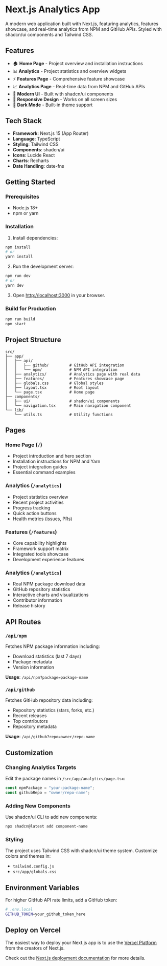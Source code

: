 # Next.js Analytics App

A modern web application built with Next.js, featuring analytics, features showcase, and real-time analytics from NPM and GitHub APIs. Styled with shadcn/ui components and Tailwind CSS.

## Features

- 🏠 **Home Page** - Project overview and installation instructions
- 📊 **Analytics** - Project statistics and overview widgets
- ⚡ **Features Page** - Comprehensive feature showcase
- 📈 **Analytics Page** - Real-time data from NPM and GitHub APIs
- 🎨 **Modern UI** - Built with shadcn/ui components
- 📱 **Responsive Design** - Works on all screen sizes
- 🌙 **Dark Mode** - Built-in theme support

## Tech Stack

- **Framework**: Next.js 15 (App Router)
- **Language**: TypeScript
- **Styling**: Tailwind CSS
- **Components**: shadcn/ui
- **Icons**: Lucide React
- **Charts**: Recharts
- **Date Handling**: date-fns

## Getting Started

### Prerequisites

- Node.js 18+ 
- npm or yarn

### Installation

1. Install dependencies:
```bash
npm install
# or
yarn install
```

2. Run the development server:
```bash
npm run dev
# or
yarn dev
```

3. Open [http://localhost:3000](http://localhost:3000) in your browser.

### Build for Production

```bash
npm run build
npm start
```

## Project Structure

```
src/
├── app/
│   ├── api/
│   │   ├── github/         # GitHub API integration
│   │   └── npm/            # NPM API integration
│   ├── analytics/          # Analytics page with real data
│   ├── features/           # Features showcase page
│   ├── globals.css         # Global styles
│   ├── layout.tsx          # Root layout
│   └── page.tsx            # Home page
├── components/
│   ├── ui/                 # shadcn/ui components
│   └── navigation.tsx      # Main navigation component
└── lib/
    └── utils.ts            # Utility functions
```

## Pages

### Home Page (`/`)
- Project introduction and hero section
- Installation instructions for NPM and Yarn
- Project integration guides
- Essential command examples

### Analytics (`/analytics`)
- Project statistics overview
- Recent project activities
- Progress tracking
- Quick action buttons
- Health metrics (issues, PRs)

### Features (`/features`)
- Core capability highlights
- Framework support matrix
- Integrated tools showcase
- Development experience features

### Analytics (`/analytics`)
- Real NPM package download data
- GitHub repository statistics
- Interactive charts and visualizations
- Contributor information
- Release history

## API Routes

### `/api/npm`
Fetches NPM package information including:
- Download statistics (last 7 days)
- Package metadata
- Version information

**Usage**: `/api/npm?package=package-name`

### `/api/github`
Fetches GitHub repository data including:
- Repository statistics (stars, forks, etc.)
- Recent releases
- Top contributors
- Repository metadata

**Usage**: `/api/github?repo=owner/repo-name`

## Customization

### Changing Analytics Targets

Edit the package names in `/src/app/analytics/page.tsx`:

```typescript
const npmPackage = "your-package-name";
const githubRepo = "owner/repo-name";
```

### Adding New Components

Use shadcn/ui CLI to add new components:

```bash
npx shadcn@latest add component-name
```

### Styling

The project uses Tailwind CSS with shadcn/ui theme system. Customize colors and themes in:
- `tailwind.config.js`
- `src/app/globals.css`

## Environment Variables

For higher GitHub API rate limits, add a GitHub token:

```bash
# .env.local
GITHUB_TOKEN=your_github_token_here
```

## Deploy on Vercel

The easiest way to deploy your Next.js app is to use the [Vercel Platform](https://vercel.com/new?utm_medium=default-template&filter=next.js&utm_source=create-next-app&utm_campaign=create-next-app-readme) from the creators of Next.js.

Check out the [Next.js deployment documentation](https://nextjs.org/docs/app/building-your-application/deploying) for more details.
